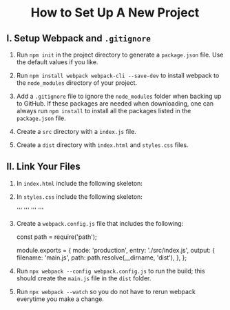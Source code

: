 <h1 style="text-align:center">How to Set Up A New Project</h1>

## I. Setup Webpack and ```.gitignore```

1. Run ```npm init``` in the project directory to generate a ```package.json``` file. Use the default values if you like. 

2. Run ```npm install webpack webpack-cli --save-dev``` to install webpack to the ```node_modules``` directory of your project.

3. Add a ```.gitignore``` file to ignore the ```node_modules``` folder when backing up to GitHub. If these packages are needed when downloading, one can always run ```npm install``` to install all the packages listed in the ```package.json``` file.

4. Create a ```src``` directory with a ```index.js``` file.

5. Create a ```dist``` directory with ```index.html``` and ```styles.css``` files.

## II. Link Your Files

1. In ```index.html``` include the following skeleton: 

    <!DOCTYPE html>
    <html lang="en">
    <head>
        <meta charset="UTF-8">
        <meta name="viewport" content="width=device-width, initial-scale=1.0">
        <link rel="stylesheet" href="styles.css">
        <script src="main.js" defer></script>
        <title>Document</title>
    </head>
    <body>
        
    </body>
    </html>

2. In ```styles.css``` include the following skeleton:

    '''
    '''
    '''
    '''

3. Create a ```webpack.config.js``` file that includes the following:

    const path = require('path');

    module.exports = {
      mode: 'production',
      entry: './src/index.js',
      output: {
        filename: 'main.js',
        path: path.resolve(__dirname, 'dist'),
      },
    };

4. Run ```npx webpack --config webpack.config.js``` to run the build; this should create the ```main.js``` file in the ```dist``` folder.

5. Run ```npx webpack --watch``` so you do not have to rerun webpack everytime you make a change.